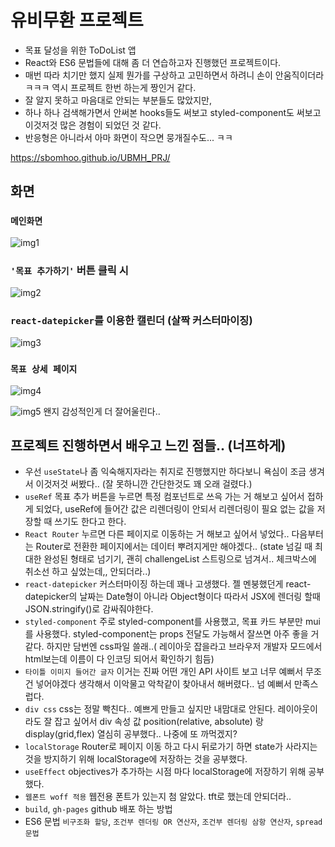 # 유비무환 프로젝트
- 목표 달성을 위한 ToDoList 앱
- React와 ES6 문법들에 대해 좀 더 연습하고자 진행했던 프로젝트이다.
- 매번 따라 치기만 했지 실제 뭔가를 구상하고 고민하면서 하려니 손이 안움직이더라 ㅋㅋㅋ 역시 프로젝트 한번 하는게 짱인거 같다.
- 잘 알지 못하고 마음대로 안되는 부분들도 많았지만,
- 하나 하나 검색해가면서 안써본 hooks들도 써보고 styled-component도 써보고 이것저것 많은 경험이 되었던 것 같다.
- 반응형은 아니라서 아마 화면이 작으면 뭉개질수도... ㅋㅋ

https://sbomhoo.github.io/UBMH_PRJ/

## 화면
### `메인화면`
![img1](https://user-images.githubusercontent.com/30708283/206904332-a6cc70e4-49b1-4beb-abc4-918caccb7ad6.png)

### `'목표 추가하기'` 버튼 클릭 시
![img2](https://user-images.githubusercontent.com/30708283/206904337-6526f72d-ed15-4619-b42f-396156aadf3f.png)

### `react-datepicker`를 이용한 캘린더 (살짝 커스터마이징)
![img3](https://user-images.githubusercontent.com/30708283/206904346-70f1bb40-386e-4d28-acce-3d61c13ef1a5.png)

### `목표 상세 페이지`
![img4](https://user-images.githubusercontent.com/30708283/206904350-d6b35182-08d7-4d5a-893b-07ad518b01b8.png)

![img5](https://user-images.githubusercontent.com/30708283/206904351-d7ce5ead-a3a6-4696-a2b9-7ee627264113.png)
왠지 감성적인게 더 잘어울린다..

## 프로젝트 진행하면서 배우고 느낀 점들.. (너프하게)
- 우선 `useState`나 좀 익숙해지자라는 취지로 진행했지만 하다보니 욕심이 조금 생겨서 이것저것 써봤다.. (잘 못하니깐 간단한것도 꽤 오래 걸렸다.)
- `useRef` 목표 추가 버튼을 누르면 특정 컴포넌트로 쓰윽 가는 거 해보고 싶어서 접하게 되었다, useRef에 들어간 값은 리렌더링이 안되서 리렌더링이 필요 없는 값을 저장할 때 쓰기도 한다고 한다.
- `React Router` 누르면 다른 페이지로 이동하는 거 해보고 싶어서 넣었다.. 다음부터는 Router로 전환한 페이지에서는 데이터 뿌려지게만 해야겠다.. (state 넘길 때 최대한 완성된 형태로 넘기기, 괜히 challengeList 스트링으로 넘겨서.. 체크박스에 취소선 하고 싶었는데,, 안되더라..) 
- `react-datepicker` 커스터마이징 하는데 꽤나 고생했다. 젤 멘붕했던게 react-datepicker의 날짜는 Date형이 아니라 Object형이다 따라서 JSX에 렌더링 할때 JSON.stringify()로 감싸줘야한다.
- `styled-component` 주로 styled-component를 사용했고, 목표 카드 부분만 mui를 사용했다. styled-component는 props 전달도 가능해서 잘쓰면 아주 좋을 거 같다. 하지만 담번엔 css파일 쓸래..( 레이아웃 잡을라고 브라우저 개발자 모드에서 html보는데 이름이 다 인코딩 되어서 확인하기 힘듬)
- `타이틀 이미지 들어간 글자` 이거는 진짜 어떤 개인 API 사이트 보고 너무 예뻐서 무조건 넣어야겠다 생각해서 이악물고 악착같이 찾아내서 해버렸다.. 넘 예뻐서 만족스럽다.
- `div css` css는 정말 빡친다.. 예쁘게 만들고 싶지만 내맘대로 안된다. 레이아웃이라도 잘 잡고 싶어서 div 속성 값 position(relative, absolute) 랑 display(grid,flex) 열심히 공부했다.. 나중에 또 까먹겠지?
- `localStorage` Router로 페이지 이동 하고 다시 뒤로가기 하면 state가 사라지는 것을 방지하기 위해 localStorage에 저장하는 것을 공부했다. 
- `useEffect` objectives가 추가하는 시점 마다 localStorage에 저장하기 위해 공부했다.
- `웹폰트 woff 적용` 웹전용 폰트가 있는지 첨 알았다. tft로 했는데 안되더라..
- `build`, `gh-pages` github 배포 하는 방법
- ES6 문법 `비구조화 할당`, `조건부 렌더링 OR 연산자`, `조건부 렌더링 삼항 연산자`, `spread 문법`
